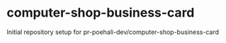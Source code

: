 # computer-shop-business-card

Initial repository setup for pr-poehali-dev/computer-shop-business-card